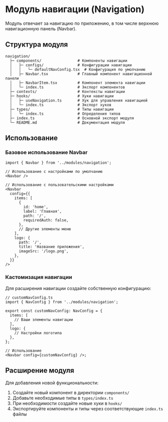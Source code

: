 # Модуль навигации (Navigation)

Модуль отвечает за навигацию по приложению, в том числе верхнюю навигационную панель (Navbar).

## Структура модуля

```
navigation/
  ├─ components/                # Компоненты навигации
  │   ├─ configs/               # Конфигурации навигации
  │   │   └─ defaultNavConfig.tsx  # Конфигурация по умолчанию
  │   ├─ Navbar.tsx             # Главный компонент навигационной панели
  │   ├─ NavbarItem.tsx         # Компонент элемента навигации
  │   └─ index.ts               # Экспорт компонентов
  ├─ contexts/                  # Контексты навигации
  ├─ hooks/                     # Хуки навигации
  │   ├─ useNavigation.ts       # Хук для управления навигацией
  │   └─ index.ts               # Экспорт хуков
  ├─ types/                     # Типы навигации
  │   └─ index.ts               # Определения типов
  ├─ index.ts                   # Основной экспорт модуля
  └─ README.md                  # Документация модуля
```

## Использование

### Базовое использование Navbar

```tsx
import { Navbar } from '../modules/navigation';

// Использование с настройками по умолчанию
<Navbar />

// Использование с пользовательскими настройками
<Navbar
  config={{
    items: [
      {
        id: 'home',
        label: 'Главная',
        path: '/',
        requiredAuth: false,
      },
      // Другие элементы меню
    ],
    logo: {
      path: '/',
      title: 'Название приложения',
      imageSrc: '/logo.png',
    },
  }}
/>
```

### Кастомизация навигации

Для расширения навигации создайте собственную конфигурацию:

```tsx
// customNavConfig.ts
import { NavConfig } from '../modules/navigation';

export const customNavConfig: NavConfig = {
  items: [
    // Ваши элементы навигации
  ],
  logo: {
    // Настройки логотипа
  },
};

// Использование
<Navbar config={customNavConfig} />;
```

## Расширение модуля

Для добавления новой функциональности:

1. Создайте новый компонент в директории `components/`
2. Добавьте необходимые типы в `types/index.ts`
3. При необходимости создайте новые хуки в `hooks/`
4. Экспортируйте компоненты и типы через соответствующие `index.ts` файлы
